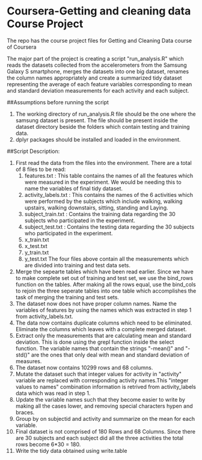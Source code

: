 # Coursera-Getting and cleaning data Course Project
The repo has the course project files for Getting and Cleaning Data course of Coursera

The major part of the project is creating a script "run_analysis.R" which reads the datasets collected from  the accelerometers from the Samsung Galaxy S smartphone, merges the datasets into one big dataset, renames the column names appropriately and create a summarized tidy dataset representing the average of each feature variables corresponding to mean and standard deviation measurements for each activity and each subject.

##Assumptions before running the script
1. The working directory of run_analysis.R file should be the one where the samsung dataset is present. The file should be present inside the dataset directory beside the folders which contain testing and training data.
2. dplyr packages should be installed and loaded in the environment.

##Script Description:  
1.  First read the data from the files into the environment. There are a total of 8 files to be read:
    1. features.txt : This table contains the names of all the features which were measured in the experiment. We would be needing this to name the variables of final tidy dataset.
    2. activity_labels.txt : This contains the names of the 6 activities which were performed by the subjects which include walking, walking upstairs, walking downstairs, sitting, standing and Laying.
    3. subject_train.txt : Contains the training data regarding the 30 subjects who participated in the experiment.
    4. subject_test.txt : Contains the testing data regarding the 30 subjects who participated in the experiment.
    5. x_train.txt
    6. x_test.txt
    7. y_train.txt
    8. y_test.txt
  The four files above contain all the measurements which are divided into training and test data sets.
2. Merge the sepearte tables which have been read earlier. Since we have to make complete set out of training and test set, we use the bind_rows function on the tables. After making all the rows equal, use the bind_cols to rejoin the three seperate tables into one table which accomplishes the task of merging the training and test sets.
3. The dataset now does not have proper column names. Name the variables of features by using the names which was extracted in step 1 from activity_labels.txt.
4. The data now contains duplicate columns which need to be eliminated. Eliminate the columns which leaves with a complete merged dataset.
5. Extract only the measurements that are calculating mean and standard deviation. This is done using the grepl function inside the select function. The variable names that contain the strings "-mean()" and "-std()" are the ones that only deal with mean and standard deviation of measures.
6. The dataset now contains 10299 rows and 68 columns.
7. Mutate the dataset such that integer values for activity in "activity" variable are replaced with corresponding activity names.This "integer values to names" combination information is retrived from activity_labels data which was read in step 1.
8. Update the variable names such that they become easier to write by making all the cases lower, and removing special characters hypen and braces.
9. Group by on subjectid and activity and summarize on the mean for each variable.
10. Final dataset is not comprised of 180 Rows and 68 Columns. Since there are 30 subjects and each subject did all the three activities the total rows become 6*30 = 180. 
11. Write the tidy data obtained using write.table
